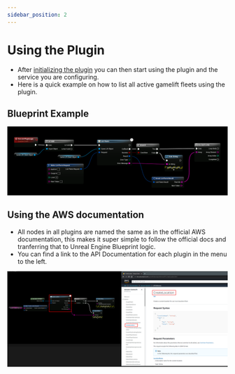 ```yaml
---
sidebar_position: 2
---
```


# Using the Plugin
- After [initializing the plugin](./initializing_plugin.md) you can then start using the plugin and the service you are configuring.
- Here is a quick example on how to list all active gamelift fleets using the plugin.


## Blueprint Example
![Image](../static/img/init_2.png)

## Using the AWS documentation
- All nodes in all plugins are named the same as in the official AWS documentation, this makes it super simple to follow the official docs and tranferring that to Unreal Engine Blueprint logic.
- You can find a link to the API Documentation for each plugin in the menu to the left.

![Image](../static/img/using_plugin.png)